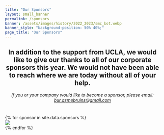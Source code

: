 ```yaml
---
title: "Our Sponsors"
layout: small_banner
permalink: /sponsors
banner: /assets/images/history/2022_2023/smc_bot.webp
banner_style: "background-position: 50% 40%;"
page_title: "Our Sponsors"
---
```


<div class="bur-wide-container" style="margin-bottom: 40px">
    <h2 style="text-align:center;">
        In addition to the support from UCLA, we would like to give our thanks to all of our corporate sponsors this year. We would not have been able to reach where we are today without all of your help.
    </h2>
    <div style="font-style:italic;text-align:center;">
        If you or your company would like to become a sponsor, please email: <a href="mailto:bur.asmebruins@gmail.com">bur.asmebruins@gmail.com</a>
    </div>
</div>

<div class="bur-wide-container">
    <div class="row gy-5">
        {% for sponsor in site.data.sponsors %}
            <div class="col-sm-4">
                <img class="bur-sponsor-photo" src="{{site.base_url}}/{{sponsor.photo}}">
            </div>
        {% endfor %}
    </div>
</div>